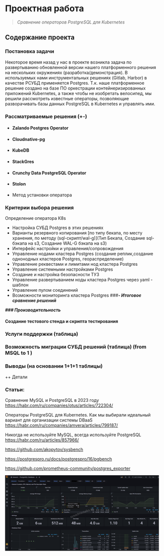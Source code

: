 # **Проектная работа**
> _Сравнение операторов PostgreSQL для Kubernetes_

## Содержание проекта

### Постановка задачи
Некоторое время назад у нас в проекте возникла задача по развертыванию обновленной версии нашего
платформенного решения на нескольких окружениях (разработка/демонстрация).
В используемых нами инструментальных решениях (Gitlab, Harbor) в качестве РСУБД применяется Postgres. 
Т.к. наше платформенное решение создано на базе ПО оркестрации контейнеризированных приложений Kubernetes, а также чтобы
не изобретать велосипед, мы решили рассмотреть известные операторы, позволяющие разворачивать базы данных 
PostgreSQL в Kubernetes и управлять ими.

### Рассматриваемые решения (+-)

- #### Zalando Postgres Operator
- #### Сloudnative-pg
- #### KubeDB
- #### StackGres
- #### Crunchy Data PostgreSQL Operator
- #### Stolon

- Метод установки оператора
### Критерии выбора решения
  Определение оператора К8s

- Настройка СУБД Postgres в этих решениях
- Варианты резервного копирования [по типу бекапа, по месту хранения, по методу (sql-скрипт/wal-g)](Тип Бекапа, Создание  sql-бэкапа на s3, Создание WAL-G бэкапа на s3)
- Интерфейс настройки и управления/сопровождения
- Управление нодами кластера Postgres (создание реплик,создание однонодных кластеров Postgres, геораспределение)
- Управление реквестами и лимитами нод кластера Postgres
- Управление системными настройками Postgres
- Создание и настройка безопасности ТУЗ
- Управление развертыванием ноды кластера Postgres через yaml - шаблон
- Управление пулом соединений
- Возможности мониторинга кластера Postgres
###***- Итоговое сравнение решений***

***### Производительность***
  #### Создание тестового стенда и скрипта тестирования
### Услуги поддержки (таблица)
### Возможность миграции СУБД решений (таблица) (from MSQL to 1 )
### Выводы (на основании 1+1+1 таблицы)

++ Детали

### Статьи:
Сравнение MySQL и PostgreSQL в 2023 году
https://habr.com/ru/companies/otus/articles/722304/

Операторы PostgreSQL для Kubernetes. Как мы выбирали идеальный вариант для организации системы DBaaS
https://habr.com/ru/companies/amvera/articles/799187/

Никогда не используйте MySQL, всегда используйте PostgreSQL
https://habr.com/ru/articles/857966/

https://github.com/akopytov/sysbench

https://postgrespro.ru/docs/postgrespro/16/pgbench

https://github.com/prometheus-community/postgres_exporter

![img.png](img.png)
